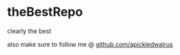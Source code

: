 # theBestRepo
clearly the best

also make sure to follow me @ [github.com/apickledwalrus](https://github.com/apickledwalrus)
